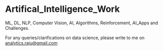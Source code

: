 # Artifical_Intelligence_Work
ML, DL, NLP, Computer Vision, AI, Algorithms, Reinforcement, AI_Apps and Challenges.

For any queries/clarifications on data science, please write to me on analytics.raju@gmail.com
